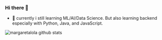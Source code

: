 ### Hi there 👋

- 🌱 currently i still learning ML/AI/Data Science. But also learning backend especially with Python, Java, and JavaScript.

![margaretalola github stats](https://github-readme-stats.vercel.app/api?username=margaretalola&show_icons=true&theme=light&show_owner=true&text_color=11d14a&icon_color=1137d1&title_color=1137d1)
